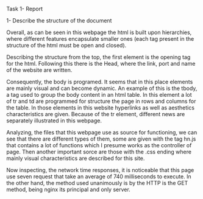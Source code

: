 Task 1- Report

1- Describe the structure of the document

Overall, as can be seen in this webpage the html is built upon hierarchies, where different features encapsulate smaller ones (each tag present in the structure of the html must be open and closed).  

Describing the structure from the top, the first element is the opening tag for the html. Following this there is the Head, where the link, port and name of the website are written.  

Consequently, the body is programed. It seems that in this place elements are mainly visual and can become dynamic. An example of this is the tbody, a tag used to group the body content in an html table. In this element a lot of tr and td are programmed for structure the page in rows and columns for the table. In those elements in this website hyperlinks as well as aesthetics characteristics are given. Because of the tr element, different news are separately illustrated in this webpage. 

Analyzing, the files that this webpage use as source for functioning, we can see that there are different types of them, some are given with the tag  hn.js that contains a lot of functions which I presume works as the controller of page. Then another important sorce are those with the .css ending where mainly visual characteristics are described for this site. 

Now inspecting, the network time responses, it is noticeable that this page use seven request that take an average of 740 milliseconds to execute. In the other hand, the method used unanimously is by the HTTP is the GET method, being nginx its principal and only server. 
